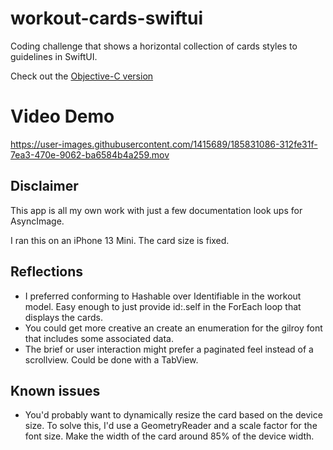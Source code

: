 # workout-cards-swiftui
Coding challenge that shows a horizontal collection of cards styles to guidelines in SwiftUI.

Check out the [Objective-C version](https://github.com/brenton-crowley/workout-cards-objc/edit/main)

# Video Demo

https://user-images.githubusercontent.com/1415689/185831086-312fe31f-7ea3-470e-9062-ba6584b4a259.mov

## Disclaimer
This app is all my own work with just a few documentation look ups for AsyncImage.

I ran this on an iPhone 13 Mini. The card size is fixed.

## Reflections
- I preferred conforming to Hashable over Identifiable in the workout model. Easy enough to just provide id:\.self in the ForEach loop that displays the cards.
- You could get more creative an create an enumeration for the gilroy font that includes some associated data.
- The brief or user interaction might prefer a paginated feel instead of a scrollview. Could be done with a TabView.

## Known issues
- You'd probably want to dynamically resize the card based on the device size. To solve this, I'd use a GeometryReader and a scale factor for the font size. Make the width of the card around 85% of the device width.

